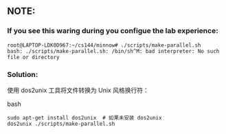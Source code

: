 ## NOTE:
### If you see this waring during you configue the lab experience:
`````
root@LAPTOP-LDK0D967:~/cs144/minnow# ./scripts/make-parallel.sh 
bash: ./scripts/make-parallel.sh: /bin/sh^M: bad interpreter: No such file or directory
`````

### Solution:
使用 dos2unix 工具将文件转换为 Unix 风格换行符：

bash
`````
sudo apt-get install dos2unix  # 如果未安装 dos2unix
dos2unix ./scripts/make-parallel.sh
`````